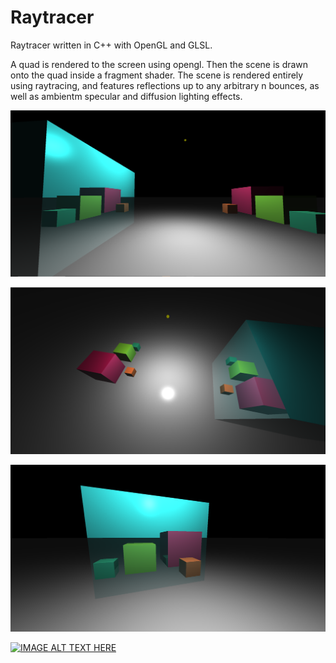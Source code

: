 # Raytracer
Raytracer written in C++ with OpenGL and GLSL.

A quad is rendered to the screen using opengl. Then the scene is drawn onto the quad inside a fragment shader. The scene is rendered entirely using raytracing, and features reflections up to any arbitrary n bounces, as well as ambientm specular and diffusion lighting effects.

![example #1](images/sample1.png)

![example #2](images/sample2.png)

![example #3](images/sample3.png)

[![IMAGE ALT TEXT HERE](https://www.youtube.com/watch?v=67BFK78WmpQ/0.jpg)](https://www.youtube.com/watch?v=67BFK78WmpQ)